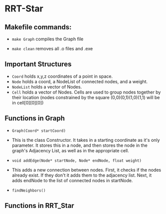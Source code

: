 # RRT-Star

## Makefile commands:
* `make Graph` compiles the Graph file

* `make clean` removes all .o files and .exe

## Important Structures
* `Coord` holds x,y,z coordinates of a point in space.
* `Node` holds a coord, a NodeList of connected nodes, and a weight.
* `NodeList` holds a vector of Nodes.
* `Cell` holds a vector of Nodes. Cells are used to group nodes together by their location (nodes constrained by the square (0,0)(0,1)(1,0)(1,1) will be in cell[0][0][0])

## Functions in Graph
* `Graph(Coord* startCoord)` 
 - This is the class Constructor. It takes in a starting coordinate as it's only parameter. It stores this in a node, and then stores the node in the graph's Adjacency List, as well as in the appropriate cell.
* `void addEdge(Node* startNode, Node* endNode, float weight)`
 - This adds a new connection between nodes. First, it checks if the nodes already exist. If they don't it adds them to the adjacency list. Next, it adds endNode to the list of connected nodes in startNode.
* `findNeighbors()`
 
 
## Functions in RRT_Star

